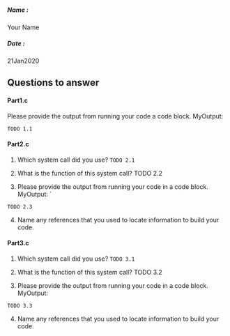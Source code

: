 ##### Name :
Your Name

##### Date :
21Jan2020

## Questions to answer

#### Part1.c
Please provide the output from running your code a code block.
MyOutput:

```
TODO 1.1
```

#### Part2.c

1. Which system call did you use? `TODO 2.1`

2. What is the function of this system call?
TODO 2.2

3. Please provide the output from running your code in a code block.
MyOutput: `

```
TODO 2.3
```

4. Name any references that you used to locate information to build your code.

#### Part3.c

1. Which system call did you use? `TODO 3.1`

2. What is the function of this system call?
TODO 3.2

3. Please provide the output from running your code in a code block.
MyOutput:
```
TODO 3.3
```

4. Name any references that you used to locate information to build your code.
